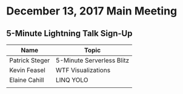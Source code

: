 # December 13, 2017 Main Meeting
## 5-Minute Lightning Talk Sign-Up

Name | Topic
--- | --- 
Patrick Steger | 5-Minute Serverless Blitz
Kevin Feasel | WTF Visualizations
Elaine Cahill | LINQ YOLO
<your name here> | <your topic here>
  
